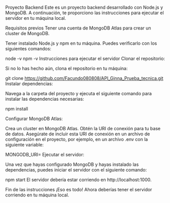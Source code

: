 Proyecto Backend
Este es un proyecto backend desarrollado con Node.js y MongoDB. A continuación, te proporciono las instrucciones para ejecutar el servidor en tu máquina local.

Requisitos previos
Tener una cuenta de MongoDB Atlas para crear un cluster de MongoDB.

Tener instalado Node.js y npm en tu máquina. Puedes verificarlo con los siguientes comandos:


node -v
npm -v
Instrucciones para ejecutar el servidor
Clonar el repositorio:

Si no lo has hecho aún, clona el repositorio en tu máquina:


git clone <https://github.com/Facundo080808/API_Ginna_Prueba_tecnica.git>
Instalar dependencias:

Navega a la carpeta del proyecto y ejecuta el siguiente comando para instalar las dependencias necesarias:


npm install

Configurar MongoDB Atlas:

Crea un cluster en MongoDB Atlas.
Obtén la URI de conexión para tu base de datos.
Asegúrate de incluir esta URI de conexión en un archivo de configuración en el proyecto, por ejemplo, en un archivo .env con la siguiente variable:

MONGODB_URI=<tu-uri-del-cluster>
Ejecutar el servidor:

Una vez que hayas configurado MongoDB y hayas instalado las dependencias, puedes iniciar el servidor con el siguiente comando:


npm start
El servidor debería estar corriendo en http://localhost:1000.

Fin de las instrucciones
¡Eso es todo! Ahora deberías tener el servidor corriendo en tu máquina local.